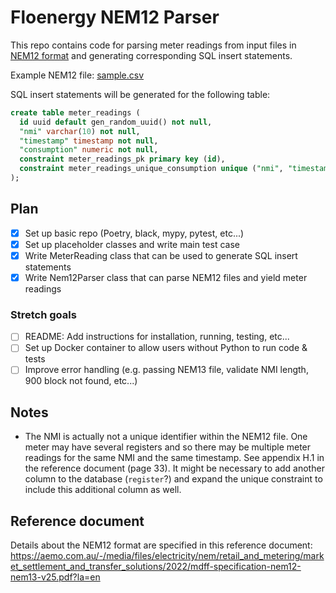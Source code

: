 # Floenergy NEM12 Parser

This repo contains code for parsing meter readings from input files in [NEM12 format](https://aemo.com.au/-/media/files/electricity/nem/retail_and_metering/market_settlement_and_transfer_solutions/2022/mdff-specification-nem12-nem13-v25.pdf?la=en) and generating corresponding SQL insert statements.

Example NEM12 file: [sample.csv](/sample.csv)

SQL insert statements will be generated for the following table:

```sql
create table meter_readings (
  id uuid default gen_random_uuid() not null,
  "nmi" varchar(10) not null,
  "timestamp" timestamp not null,
  "consumption" numeric not null,
  constraint meter_readings_pk primary key (id),
  constraint meter_readings_unique_consumption unique ("nmi", "timestamp")
);
```

## Plan

- [x] Set up basic repo (Poetry, black, mypy, pytest, etc...)
- [x] Set up placeholder classes and write main test case
- [x] Write MeterReading class that can be used to generate SQL insert statements
- [x] Write Nem12Parser class that can parse NEM12 files and yield meter readings

### Stretch goals

- [ ] README: Add instructions for installation, running, testing, etc...
- [ ] Set up Docker container to allow users without Python to run code & tests
- [ ] Improve error handling (e.g. passing NEM13 file, validate NMI length, 900 block not found, etc...)

## Notes

- The NMI is actually not a unique identifier within the NEM12 file. One meter may have several registers and so there may be multiple meter readings for the same NMI and the same timestamp. See appendix H.1 in the reference document (page 33). It might be necessary to add another column to the database (`register`?) and expand the unique constraint to include this additional column as well.

## Reference document

Details about the NEM12 format are specified in this reference document: https://aemo.com.au/-/media/files/electricity/nem/retail_and_metering/market_settlement_and_transfer_solutions/2022/mdff-specification-nem12-nem13-v25.pdf?la=en
